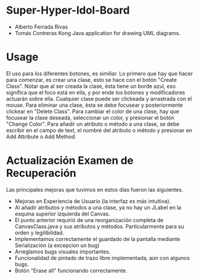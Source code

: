 # Super-Hyper-Idol-Board
- Alberto Ferrada Rivas
- Tomás Contreras Kong
Java application for drawing UML diagrams.

# Usage
El uso para los diferentes botones, es similiar.
Lo primero que hay que hacer para comenzar, es crear una clase, esto se hace con el botón "Create Class".
Notar que al ser creada la clase, ésta tiene un borde azul, eso significa que el foco está en ella, y por 
ende los botones y modificadores actuarán sobre ella. Cualquier clase puede ser clickeada y arrastrada con el mouse.
Para eliminar una clase, ésta se debe focusear y posteriormente clickear en "Delete Class".
Para cambiar el color de una clase, hay que focusear la clase deseada, seleccionar un color, y presionar el botón
 "Change Color".
Para añadir un atributo o método a una clase, se debe escribir en el campo de text, el nombre del atributo o método
y presionar en Add Attribute o Add Method.

# Actualización Examen de Recuperación
Las principales mejoras que tuvimos en estos días fueron las siguientes.
- Mejoras en Experiencia de Usuario (la interfaz es más intuitiva).
- Al añadir atributos y métodos a una clase, ya no hay un JLabel en la esquina superior izquierda del Canvas.
- El punto anterior requirió de una reorganización completa de CanvasClass.java y sus atributos y métodos.
Particularmente para su orden y legilibilidad.
- Implementamos correctamente el guardado de la pantalla mediante Serialización (a excepcion un bug)
- Arreglamos bugs visuales importantes.
- Funcionalidad de pintado de trazo libre implementada, aún con algunos bugs.
- Botón "Erase all" funcionando correctamente.